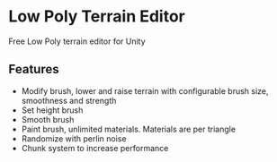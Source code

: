# Low Poly Terrain Editor
Free Low Poly terrain editor for Unity

## Features ##
- Modify brush, lower and raise terrain with configurable brush size, smoothness and strength
- Set height brush
- Smooth brush
- Paint brush, unlimited materials. Materials are per triangle
- Randomize with perlin noise
- Chunk system to increase performance
